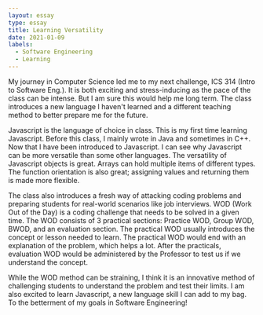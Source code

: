 ```yaml
---
layout: essay
type: essay
title: Learning Versatility
date: 2021-01-09
labels:
  - Software Engineering
  - Learning
---
```



My journey in Computer Science led me to my next challenge, ICS 314 (Intro to Software Eng.). It is both exciting and stress-inducing as the pace of the class can be intense. But I am sure this would help me long term. The class introduces a new language I haven't learned and a different teaching method to better prepare me for the future.

Javascript is the language of choice in class. This is my first time learning Javascript. Before this class, I mainly wrote in Java and sometimes in C++. Now that I have been introduced to Javascript. I can see why Javascript can be more versatile than some other languages. The versatility of Javascript objects is great. Arrays can hold multiple items of different types. The function orientation is also great; assigning values and returning them is made more flexible. 

The class also introduces a fresh way of attacking coding problems and preparing students for real-world scenarios like job interviews. WOD (Work Out of the Day) is a coding challenge that needs to be solved in a given time. The WOD consists of 3 practical sections: Practice WOD, Group WOD, BWOD, and an evaluation section. The practical WOD usually introduces the concept or lesson needed to learn. The practical WOD would end with an explanation of the problem, which helps a lot.  After the practicals, evaluation WOD would be administered by the Professor to test us if we understand the concept. 

While the WOD method can be straining, I think it is an innovative method of challenging students to understand the problem and test their limits. I am also excited to learn Javascript, a new language skill I can add to my bag. To the betterment of my goals in Software Engineering!
